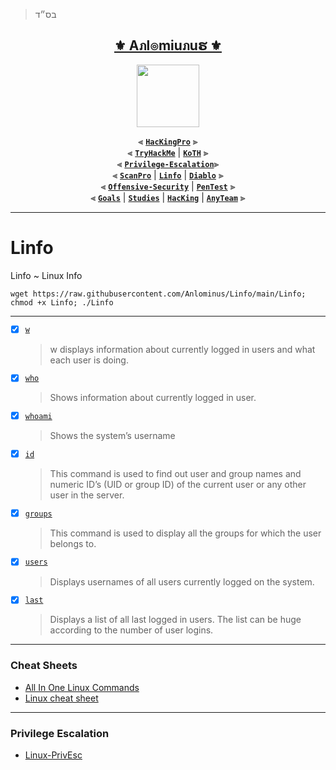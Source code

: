 > בס״ד
<div align="center">

<h2 align="center"><a href="https://github.com/Anlominus">⚜️ Aภl๏miuภuຮ ⚜️</a></h2>

<img align="center" width="100" src="https://user-images.githubusercontent.com/51442719/172729066-1293d382-4a31-4f03-8c23-ab0ea5f611a0.png">

⫷ [**`HacKingPro`**](https://github.com/Anlominus/HacKingPro) ⫸
<br>
⫷ [**`TryHackMe`**](https://github.com/Anlominus/TryHackMe) | [**`KoTH`**](https://github.com/Anlominus/TryHackMe/tree/main/King%20of%20the%20Hill/KoTH) ⫸ 
<br>
⫷ [**`Privilege-Escalation`**](https://github.com/Anlominus/Privilege-Escalation)⫸ 
<br>
⫷ [**`ScanPro`**](https://github.com/Anlominus/ScanPro) | [**`Linfo`**](https://github.com/Anlominus/Linfo) | [**`Diablo`**](https://github.com/Anlominus/Diablo) ⫸ 
<br>
⫷ [**`Offensive-Security`**](https://github.com/Anlominus/Offensive-Security) | [**`PenTest`**](https://github.com/Anlominus/PenTest) ⫸
<br>
⫷ [**`Goals`**](https://github.com/Anlominus/Goals) | [**`Studies`**](https://github.com/Anlominus/Studies) | [**`HacKing`**](https://github.com/Anlominus/HacKing) | [**`AnyTeam`**](https://github.com/Anlominus/AnyTeam) ⫸
<br>

</div>
  
---

# Linfo
Linfo ~ Linux Info

```shell
wget https://raw.githubusercontent.com/Anlominus/Linfo/main/Linfo; chmod +x Linfo; ./Linfo
```

---

- [x] [`w`]()
  > w displays information about currently logged in users and what each user is doing.

- [x] [`who`]()
  > Shows information about currently logged in user.

- [x] [`whoami`]()
  > Shows the system’s username

- [x] [`id`]()
  > This command is used to find out user and group names and numeric ID’s (UID or group ID) of the current user or any other user in the server.

- [x] [`groups`]()
  > This command is used to display all the groups for which the user belongs to.

- [x] [`users`]()
  > Displays usernames of all users currently logged on the system.

- [x] [`last`]()
  > Displays a list of all last logged in users. The list can be huge according to the number of user logins.

---

### Cheat Sheets
- [All In One Linux Commands](https://reconshell.com/all-in-one-linux-commands/)
- [Linux cheat sheet](https://reconshell.com/linux-cheat-sheet/)

---

### Privilege Escalation 
- [Linux-PrivEsc](https://github.com/Anlominus/Linux-PrivEsc)

